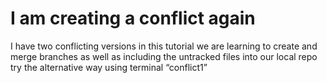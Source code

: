 # I am creating a conflict again
I have two conflicting versions
in this tutorial we are learning to create and merge branches as well as including the untracked files into our local repo
try the alternative way using terminal
“conflict1”
